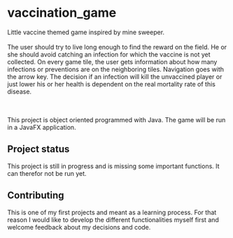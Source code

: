 # vaccination_game
Little vaccine themed game inspired by mine sweeper. 
<br><br>The user should try to live long enough to find the reward on the field. He or she should avoid catching an infection for which the vaccine is not yet collected. On every game tile, the user gets information about how many infections or preventions are on the neighboring tiles. Navigation goes with the arrow key. The decision if an infection will kill the unvaccined player or just lower his or her health is dependent on the real mortality rate of this disease. 

<br><br>This project is object oriented programmed with Java. The game will be run in a JavaFX application. 

## Project status

This project is still in progress and is missing some important functions. It can therefor not be run yet. 

## Contributing

This is one of my first projects and meant as a learning process. For that reason I would like to develop the different functionalities myself first and welcome feedback about my decisions and code.
